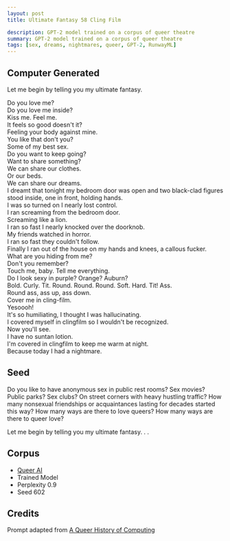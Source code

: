 ```yaml
---
layout: post
title: Ultimate Fantasy 58 Cling Film

description: GPT-2 model trained on a corpus of queer theatre
summary: GPT-2 model trained on a corpus of queer theatre
tags: [sex, dreams, nightmares, queer, GPT-2, RunwayML]
---
```


## Computer Generated

Let me begin by telling you my ultimate fantasy.

Do you love me?<br/>
Do you love me inside?<br/>
Kiss me. Feel me.<br/>
It feels so good doesn't it?<br/> Feeling your body against mine.<br/>
You like that don't you?<br/> Some of my best sex.<br/>
Do you want to keep going?<br/>
Want to share something?<br/> We can share our clothes.<br/> Or our beds.<br/> We can share our dreams.<br/>
I dreamt that tonight my bedroom door was open and two black-clad figures stood inside, one in front, holding hands.<br/> I was so turned on I nearly lost control.<br/> I ran screaming from the bedroom door.<br/> Screaming like a lion.<br/> I ran so fast I nearly knocked over the doorknob.<br/> My friends watched in horror.<br/> I ran so fast they couldn't follow.<br/> Finally I ran out of the house on my hands and knees, a callous fucker.<br/>
What are you hiding from me?<br/>
Don't you remember?<br/>
Touch me, baby. Tell me everything.<br/> Do I look sexy in purple? Orange? Auburn?<br/> Bold. Curly. Tit. Round. Round. Round. Soft. Hard. Tit! Ass.<br/> Round ass, ass up, ass down.<br/>
Cover me in cling-film.<br/>
Yesoooh!<br/> It's so humiliating, I thought I was hallucinating.<br/> I covered myself in clingfilm so I wouldn't be recognized.<br/> Now you'll see.<br/> I have no suntan lotion.<br/> I'm covered in clingfilm to keep me warm at night.<br/> Because today I had a nightmare.

## Seed

Do you like to have anonymous sex in public rest rooms? Sex movies? Public parks? Sex clubs? On street corners with heavy hustling traffic? How many nonsexual friendships or acquaintances lasting for decades started this way? How many ways are there to love queers? How many ways are there to queer love?

Let me begin by telling you my ultimate fantasy. . .

## Corpus

- [Queer AI](/queerai)
- Trained Model
- Perplexity 0.9
- Seed 602

## Credits

Prompt adapted from [A Queer History of Computing](https://rhizome.org/editorial/2013/feb/19/queer-computing-1/)
